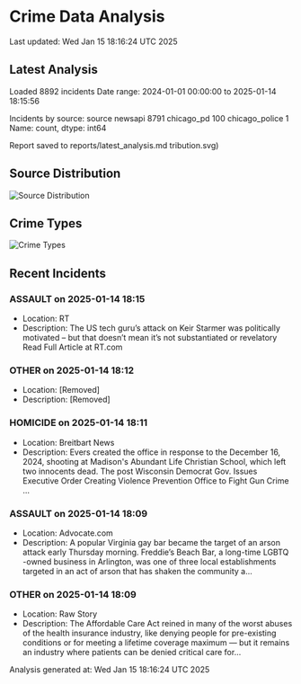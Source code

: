 # Crime Data Analysis
Last updated: Wed Jan 15 18:16:24 UTC 2025

## Latest Analysis

Loaded 8892 incidents
Date range: 2024-01-01 00:00:00 to 2025-01-14 18:15:56

Incidents by source:
source
newsapi           8791
chicago_pd         100
chicago_police       1
Name: count, dtype: int64

Report saved to reports/latest_analysis.md
tribution.svg)

## Source Distribution
![Source Distribution](images/source_distribution.svg)

## Crime Types
![Crime Types](images/crime_types.svg)

## Recent Incidents

### ASSAULT on 2025-01-14 18:15
- Location: RT
- Description: The US tech guru’s attack on Keir Starmer was politically motivated – but that doesn’t mean it’s not substantiated or revelatory Read Full Article at RT.com


### OTHER on 2025-01-14 18:12
- Location: [Removed]
- Description: [Removed]


### HOMICIDE on 2025-01-14 18:11
- Location: Breitbart News
- Description: Evers created the office in response to the December 16, 2024, shooting at Madison's Abundant Life Christian School, which left two innocents dead.
The post Wisconsin Democrat Gov. Issues Executive Order Creating Violence Prevention Office to Fight Gun Crime …


### ASSAULT on 2025-01-14 18:09
- Location: Advocate.com
- Description: A popular Virginia
 gay bar became the target of an arson attack early Thursday morning. Freddie’s Beach Bar, a long-time LGBTQ
-owned business
 in Arlington, was one of three local establishments targeted in an act of arson that has shaken the community a…


### OTHER on 2025-01-14 18:09
- Location: Raw Story
- Description: The Affordable Care Act reined in many of the worst abuses of the health insurance industry, like denying people for pre-existing conditions or for meeting a lifetime coverage maximum — but it remains an industry where patients can be denied critical care for…

Analysis generated at: Wed Jan 15 18:16:24 UTC 2025

